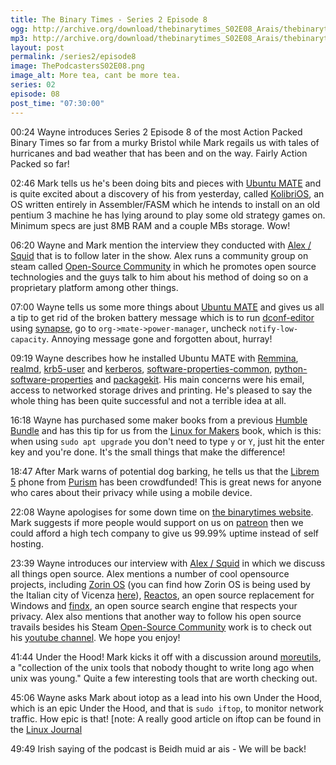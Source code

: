 ```yaml
---
title: The Binary Times - Series 2 Episode 8
ogg: http://archive.org/download/thebinarytimes_S02E08_Arais/thebinarytimes_S02E08_Arais.ogg
mp3: http://archive.org/download/thebinarytimes_S02E08_Arais/thebinarytimes_S02E08_Arais.mp3 
layout: post
permalink: /series2/episode8
image: ThePodcastersS02E08.png
image_alt: More tea, cant be more tea.
series: 02
episode: 08
post_time: "07:30:00"
---
```

00:24 Wayne introduces Series 2 Episode 8 of the most Action Packed Binary Times so far from a murky Bristol while Mark regails us with tales of hurricanes and bad weather that has been and on the way. Fairly Action Packed so far!

02:46 Mark tells us he's been doing bits and pieces with [Ubuntu MATE](https://ubuntu-mate.org/) and is quite excited about a discovery of his from yesterday, called [KolibriOS](http://kolibrios.org/en/), an OS written entirely in Assembler/FASM which he intends to install on an old pentium 3 machine he has lying around to play some old strategy games on. Minimum specs are just 8MB RAM and a couple MBs storage. Wow!

06:20 Wayne and Mark mention the interview they conducted with [Alex / Squid](https://steamcommunity.com/id/OSCowner) that is to follow later in the show. Alex runs a community group on steam called [Open-Source Community](https://steamcommunity.com/groups/opencommunity) in which he promotes open source technologies and the guys talk to him about his method of doing so on a proprietary platform among other things.

07:00 Wayne tells us some more things about [Ubuntu MATE](https://ubuntu-mate.org/) and gives us all a tip to get rid of the broken battery message which is to run [dconf-editor](https://wiki.gnome.org/Projects/dconf) using [synapse](https://launchpad.net/synapse-project), go to `org->mate->power-manager`, uncheck `notify-low-capacity`. Annoying message gone and forgotten about, hurray!

09:19 Wayne describes how he installed Ubuntu MATE with [Remmina](http://www.remmina.org/wp/),  [realmd](https://freedesktop.org/software/realmd/), [krb5-user](https://help.ubuntu.com/lts/serverguide/kerberos.html) and [kerberos](http://web.mit.edu/kerberos/), [software-properties-common](https://packages.ubuntu.com/search?keywords=software-properties-common), [python-software-properties](https://packages.ubuntu.com/search?suite=default&section=all&arch=any&keywords=python-software-properties&searchon=names) and [packagekit](https://www.freedesktop.org/software/PackageKit/). His main concerns were his email, access to networked storage drives and printing. He's pleased to say the whole thing has been quite successful and not a terrible idea at all.

16:18 Wayne has purchased some maker books from a previous [Humble Bundle](https://www.humblebundle.com) and has this tip for us from the [Linux for Makers](http://shop.oreilly.com/product/0636920031338.do) book, which is this: when using `sudo apt upgrade` you don't need to type `y` or `Y`, just hit the enter key and you're done. It's the small things that make the difference!

18:47 After Mark warns of potential dog barking, he tells us that the [Librem 5](https://puri.sm/shop/librem-5/) phone from [Purism](https://puri.sm) has been crowdfunded! This is great news for anyone who cares about their privacy while using a mobile device.

22:08 Wayne apologises for some down time on [the binarytimes website](https://thebinarytimes.net). Mark suggests if more people would support on us on [patreon](https://www.patreon.com/thebinarytimes) then we could afford a high tech company to give us 99.99% uptime instead of self hosting.

23:39 Wayne introduces our interview with [Alex / Squid](https://steamcommunity.com/id/OSCowner) in which we discuss all things open source. Alex mentions a number of cool opensource projects, including [Zorin OS](https://zorinos.com/) (you can find how Zorin OS is being used by the Italian city of Vicenza [here]( https://itsfoss.com/vicenza-windows-zorin/)), [Reactos](https://www.reactos.org/), an open source replacement for Windows and [findx](https://www.findx.com/), an open source search engine that respects your privacy. Alex also mentions that another way to follow his open source travails besides his Steam [Open-Source Community](https://steamcommunity.com/groups/opencommunity) work is to check out his [youtube channel](https://www.youtube.com/channel/UCyOcKBNGddA6qysIG9ME7-A). We hope you enjoy!

41:44 Under the Hood! Mark kicks it off with a discussion around [moreutils](https://joeyh.name/code/moreutils/), a "collection of the unix tools that nobody thought to write long ago when unix was young." Quite a few interesting tools that are worth checking out.

45:06 Wayne asks Mark about iotop as a lead into his own Under the Hood, which is an epic Under the Hood, and that is `sudo iftop`, to monitor network traffic. How epic is that! [note: A really good article on iftop can be found in the [Linux Journal](http://www.linuxjournal.com/content/sysadmins-toolbox-iftop)

49:49 Irish saying of the podcast is Beidh muid ar ais - We will be back!
